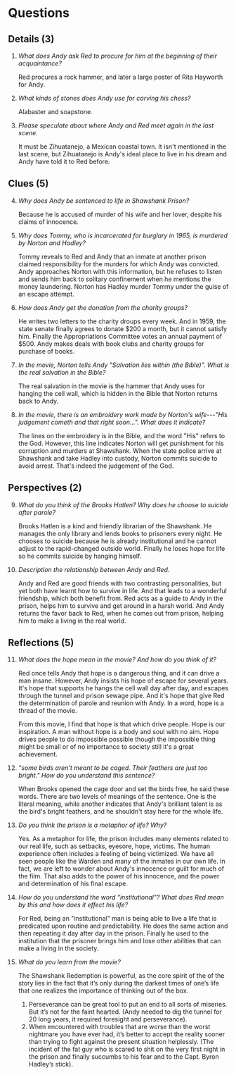 # Questions

## Details (3)

1. *What does Andy ask Red to procure for him at the beginning of their acquaintance?*

   Red procures a rock hammer, and later a large poster of Rita Hayworth for Andy.

2. *What kinds of stones does Andy use for carving his chess?*

   Alabaster and soapstone.

3. *Please speculate about where Andy and Red meet again in the last scene.*

   It must be Zihuatanejo, a Mexican coastal town. It isn't mentioned in the last scene, but Zihuatanejo is Andy's ideal place to live in his dream and Andy have told it to Red before.

## Clues (5)

4. *Why does Andy be sentenced to life in Shawshank Prison?*

   Because he is accused of murder of his wife and her lover, despite his claims of innocence.

5. *Why does Tommy, who is incarcerated for burglary in 1965, is murdered by Norton and Hadley?*

   Tommy reveals to Red and Andy that an inmate at another prison claimed responsibility for the murders for which Andy was convicted. Andy approaches Norton with this information, but he refuses to listen and sends him back to solitary confinement when he mentions the money laundering. Norton has Hadley murder Tommy under the guise of an escape attempt.

6. *How does Andy get the donation from the charity groups?*

   He writes two letters to the charity droups every week. And in 1959, the state senate finally agrees to donate \$200 a month, but it cannot satisfy him. Finally the Appropriations Committee votes an annual payment of $500. Andy makes deals with book clubs and charity groups for purchase of books.

7. *In the movie, Norton tells Andy "Salvation lies within (the Bible)". What is the real salvation in the Bible?*

   The real salvation in the movie is the hammer that Andy uses for hanging the cell wall, which is hidden in the Bible that Norton returns back to Andy.

8. *In the movie, there is an embroidery work made by Norton's wife---"His judgement cometh and that right soon...". What does it indicate?*

   The lines on the embroidery is in the Bible, and the word "His" refers to the God. However, this line indicates Norton will get punishment for his corruption and murders at Shawshank. When the state police arrive at Shawshank and take Hadley into custody, Norton commits suicide to avoid arrest. That's indeed the judgement of the God.

## Perspectives (2)

9. *What do you think of the Brooks Hatlen? Why does he choose to suicide after parole?*

   Brooks Hatlen is a kind and friendly librarian of the Shawshank. He manages the only library and lends books to prisoners every night. He chooses to suicide because he is already institutional and he cannot adjust to the rapid-changed outside world. Finally he loses hope for life so he commits suicide by hanging himself.

10. *Description the relationship between Andy and Red.*

    Andy and Red are good friends with two contrasting  personalities, but yet both have learnt how to survive in life. And that  leads to a wonderful friendship, which both benefit from. Red  acts as a guide to Andy in the prison, helps him to survive and get around in a harsh world. And Andy  returns the favor back to Red, when he comes out  from prison, helping him to make a living in the real world.

## Reflections (5)

11. *What does the hope mean in the movie? And how do you think of it?*

    Red once tells Andy that hope is a dangerous thing, and it can drive a man insane. However, Andy insists his hope of escape for several years. It's hope that supports he hangs the cell wall day after day, and escapes through the tunnel and prison sewage pipe. And it's hope that give Red the determination of parole and reunion with Andy. In a word, hope is a thread of the movie.

    From this movie, I find that hope is that which drive people. Hope is our inspiration. A man without hope is a body and soul with no aim. Hope drives people to do impossible possible though the impossible thing might be small or of no importance to society still it's a great achievement.

12. *"some birds aren't meant to be caged. Their feathers are just too bright." How do you understand this sentence?*

    When Brooks opened the cage door and set the birds free, he said these words. There are two levels of meanings of the sentence. One is the literal meaning, while another indicates that Andy's brilliant talent is as the bird's bright feathers, and he shouldn't stay here for the whole life.

13. *Do you think the prison is a metaphor of life? Why?*

    Yes. As a metaphor for life, the prison includes many elements related to our real life, such as setbacks, eyesore, hope, victims. The human experience often includes a feeling of being victimized.  We have all seen people like the Warden and many of the inmates in our own life. In fact, we are left to wonder about Andy's innocence or guilt for much of the film. That also adds to the power of his innocence, and the power and determination of his final escape.

14. *How do you understand the word "institutional"? What does Red mean by this and how does it effect his life?*

    For Red, being an "institutional" man is being able to live a life that is predicated upon routine and predictability. He does the same action and then repeating it day after day in the prison. Finally he used to the institution that the prisoner brings him and lose other abilities that can make a living in the society.


15. *What do you learn from the movie?*

    The Shawshank Redemption is powerful, as the core spirit of the of the story lies in the fact that it’s only during the darkest times of one’s life that one realizes the importance of thinking out of the box.

    1. Perseverance can be great tool to put an end to all sorts of miseries. But it’s not for the faint hearted. (Andy needed to dig the tunnel for 20 long years, it required foresight and perseverance).
    2. When encountered with troubles that are worse than the worst nightmare you have ever had, it’s better to accept the reality sooner than trying to fight against the present situation helplessly. (The incident of the fat guy who is scared to shit on the very first night in the prison and finally succumbs to his fear and to the Capt. Byron Hadley’s stick).



